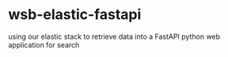 # wsb-elastic-fastapi
using our elastic stack to retrieve data into a FastAPI python web application for search
